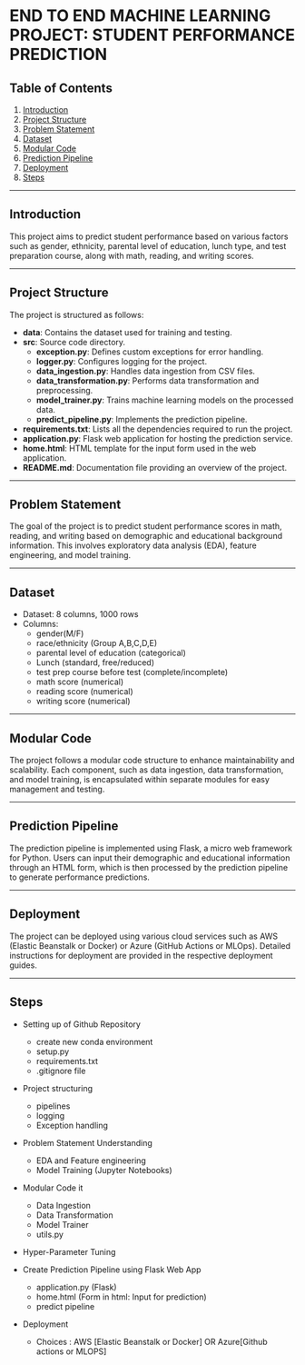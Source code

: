 # END TO END MACHINE LEARNING PROJECT: STUDENT PERFORMANCE PREDICTION

## Table of Contents

1. [Introduction](#introduction)
2. [Project Structure](#project-structure)
3. [Problem Statement](#problem-statement)
4. [Dataset](#Dataset)
5. [Modular Code](#modular-code)
6. [Prediction Pipeline](#prediction-pipeline)
7. [Deployment](#deployment)
8. [Steps](#Steps)

---

## Introduction

This project aims to predict student performance based on various factors such as gender, ethnicity, parental level of education, lunch type, and test preparation course, along with math, reading, and writing scores.

---

## Project Structure

The project is structured as follows:

- **data**: Contains the dataset used for training and testing.
- **src**: Source code directory.
  - **exception.py**: Defines custom exceptions for error handling.
  - **logger.py**: Configures logging for the project.
  - **data_ingestion.py**: Handles data ingestion from CSV files.
  - **data_transformation.py**: Performs data transformation and preprocessing.
  - **model_trainer.py**: Trains machine learning models on the processed data.
  - **predict_pipeline.py**: Implements the prediction pipeline.
- **requirements.txt**: Lists all the dependencies required to run the project.
- **application.py**: Flask web application for hosting the prediction service.
- **home.html**: HTML template for the input form used in the web application.
- **README.md**: Documentation file providing an overview of the project.

---

## Problem Statement

The goal of the project is to predict student performance scores in math, reading, and writing based on demographic and educational background information. This involves exploratory data analysis (EDA), feature engineering, and model training.

---
## Dataset
- Dataset: 8 columns, 1000 rows
- Columns: 
    - gender(M/F)
    - race/ethnicity (Group A,B,C,D,E)
    - parental level of education (categorical)
    - Lunch (standard, free/reduced)
    - test prep course before test (complete/incomplete)
    - math score (numerical)
    - reading score (numerical)
    - writing score (numerical)

---

## Modular Code

The project follows a modular code structure to enhance maintainability and scalability. Each component, such as data ingestion, data transformation, and model training, is encapsulated within separate modules for easy management and testing.

---

## Prediction Pipeline

The prediction pipeline is implemented using Flask, a micro web framework for Python. Users can input their demographic and educational information through an HTML form, which is then processed by the prediction pipeline to generate performance predictions.

---

## Deployment

The project can be deployed using various cloud services such as AWS (Elastic Beanstalk or Docker) or Azure (GitHub Actions or MLOps). Detailed instructions for deployment are provided in the respective deployment guides.

---

## Steps

- Setting up of Github Repository
    - create new conda environment
    - setup.py
    - requirements.txt
    - .gitignore file

- Project structuring
    - pipelines
    - logging
    - Exception handling

- Problem Statement Understanding
    - EDA and Feature engineering
    - Model Training (Jupyter Notebooks)

- Modular Code it
    - Data Ingestion
    - Data Transformation
    - Model Trainer
    - utils.py 

- Hyper-Parameter Tuning

- Create Prediction Pipeline using Flask Web App
    - application.py (Flask)
    - home.html (Form in html: Input for prediction)
    - predict pipeline

- Deployment
    - Choices :  AWS [Elastic Beanstalk or Docker] OR Azure[Github actions or MLOPS]
